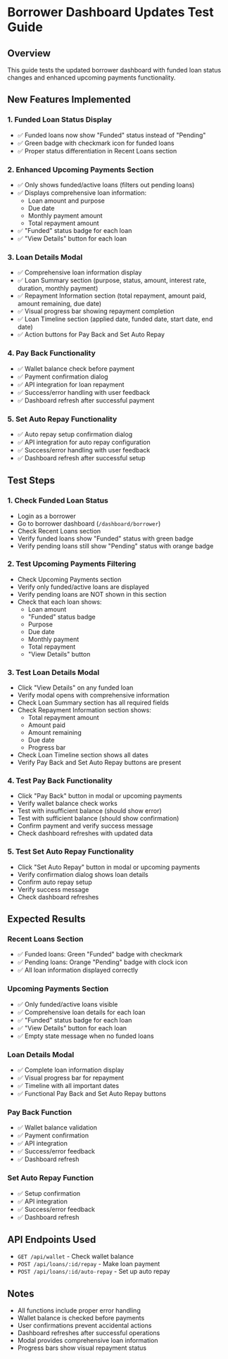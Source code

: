 # Borrower Dashboard Updates Test Guide

## Overview
This guide tests the updated borrower dashboard with funded loan status changes and enhanced upcoming payments functionality.

## New Features Implemented

### 1. **Funded Loan Status Display**
- ✅ Funded loans now show "Funded" status instead of "Pending"
- ✅ Green badge with checkmark icon for funded loans
- ✅ Proper status differentiation in Recent Loans section

### 2. **Enhanced Upcoming Payments Section**
- ✅ Only shows funded/active loans (filters out pending loans)
- ✅ Displays comprehensive loan information:
  - Loan amount and purpose
  - Due date
  - Monthly payment amount
  - Total repayment amount
- ✅ "Funded" status badge for each loan
- ✅ "View Details" button for each loan

### 3. **Loan Details Modal**
- ✅ Comprehensive loan information display
- ✅ Loan Summary section (purpose, status, amount, interest rate, duration, monthly payment)
- ✅ Repayment Information section (total repayment, amount paid, amount remaining, due date)
- ✅ Visual progress bar showing repayment completion
- ✅ Loan Timeline section (applied date, funded date, start date, end date)
- ✅ Action buttons for Pay Back and Set Auto Repay

### 4. **Pay Back Functionality**
- ✅ Wallet balance check before payment
- ✅ Payment confirmation dialog
- ✅ API integration for loan repayment
- ✅ Success/error handling with user feedback
- ✅ Dashboard refresh after successful payment

### 5. **Set Auto Repay Functionality**
- ✅ Auto repay setup confirmation dialog
- ✅ API integration for auto repay configuration
- ✅ Success/error handling with user feedback
- ✅ Dashboard refresh after successful setup

## Test Steps

### 1. **Check Funded Loan Status**
- Login as a borrower
- Go to borrower dashboard (`/dashboard/borrower`)
- Check Recent Loans section
- Verify funded loans show "Funded" status with green badge
- Verify pending loans still show "Pending" status with orange badge

### 2. **Test Upcoming Payments Filtering**
- Check Upcoming Payments section
- Verify only funded/active loans are displayed
- Verify pending loans are NOT shown in this section
- Check that each loan shows:
  - Loan amount
  - "Funded" status badge
  - Purpose
  - Due date
  - Monthly payment
  - Total repayment
  - "View Details" button

### 3. **Test Loan Details Modal**
- Click "View Details" on any funded loan
- Verify modal opens with comprehensive information
- Check Loan Summary section has all required fields
- Check Repayment Information section shows:
  - Total repayment amount
  - Amount paid
  - Amount remaining
  - Due date
  - Progress bar
- Check Loan Timeline section shows all dates
- Verify Pay Back and Set Auto Repay buttons are present

### 4. **Test Pay Back Functionality**
- Click "Pay Back" button in modal or upcoming payments
- Verify wallet balance check works
- Test with insufficient balance (should show error)
- Test with sufficient balance (should show confirmation)
- Confirm payment and verify success message
- Check dashboard refreshes with updated data

### 5. **Test Set Auto Repay Functionality**
- Click "Set Auto Repay" button in modal or upcoming payments
- Verify confirmation dialog shows loan details
- Confirm auto repay setup
- Verify success message
- Check dashboard refreshes

## Expected Results

### Recent Loans Section
- ✅ Funded loans: Green "Funded" badge with checkmark
- ✅ Pending loans: Orange "Pending" badge with clock icon
- ✅ All loan information displayed correctly

### Upcoming Payments Section
- ✅ Only funded/active loans visible
- ✅ Comprehensive loan details for each loan
- ✅ "Funded" status badge for each loan
- ✅ "View Details" button for each loan
- ✅ Empty state message when no funded loans

### Loan Details Modal
- ✅ Complete loan information display
- ✅ Visual progress bar for repayment
- ✅ Timeline with all important dates
- ✅ Functional Pay Back and Set Auto Repay buttons

### Pay Back Function
- ✅ Wallet balance validation
- ✅ Payment confirmation
- ✅ API integration
- ✅ Success/error feedback
- ✅ Dashboard refresh

### Set Auto Repay Function
- ✅ Setup confirmation
- ✅ API integration
- ✅ Success/error feedback
- ✅ Dashboard refresh

## API Endpoints Used
- `GET /api/wallet` - Check wallet balance
- `POST /api/loans/:id/repay` - Make loan payment
- `POST /api/loans/:id/auto-repay` - Set up auto repay

## Notes
- All functions include proper error handling
- Wallet balance is checked before payments
- User confirmations prevent accidental actions
- Dashboard refreshes after successful operations
- Modal provides comprehensive loan information
- Progress bars show visual repayment status
